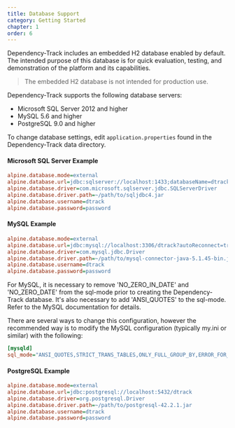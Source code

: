 ```yaml
---
title: Database Support
category: Getting Started
chapter: 1
order: 6
---
```


Dependency-Track includes an embedded H2 database enabled by default. The intended purpose of this 
database is for quick evaluation, testing, and demonstration of the platform and its capabilities. 

> The embedded H2 database is not intended for production use.

Dependency-Track supports the following database servers:
* Microsoft SQL Server 2012 and higher
* MySQL 5.6 and higher
* PostgreSQL 9.0 and higher


To change database settings, edit `application.properties` found in the Dependency-Track data directory.


#### Microsoft SQL Server Example

```ini
alpine.database.mode=external
alpine.database.url=jdbc:sqlserver://localhost:1433;databaseName=dtrack
alpine.database.driver=com.microsoft.sqlserver.jdbc.SQLServerDriver
alpine.database.driver.path=~/path/to/sqljdbc4.jar
alpine.database.username=dtrack
alpine.database.password=password
```

#### MySQL Example

```ini
alpine.database.mode=external
alpine.database.url=jdbc:mysql://localhost:3306/dtrack?autoReconnect=true&useSSL=false
alpine.database.driver=com.mysql.jdbc.Driver
alpine.database.driver.path=~/path/to/mysql-connector-java-5.1.45-bin.jar
alpine.database.username=dtrack
alpine.database.password=password
```

For MySQL, it is necessary to remove 'NO_ZERO_IN_DATE' and 'NO_ZERO_DATE' from the sql-mode prior
to creating the Dependency-Track database. It's also necessary to add 'ANSI_QUOTES' to the sql-mode.
Refer to the MySQL documentation for details.

There are several ways to change this configuration, however the recommended way is to modify the
MySQL configuration (typically my.ini or similar) with the following:

```ini
[mysqld] 
sql_mode="ANSI_QUOTES,STRICT_TRANS_TABLES,ONLY_FULL_GROUP_BY,ERROR_FOR_DIVISION_BY_ZERO,NO_AUTO_CREATE_USER,NO_ENGINE_SUBSTITUTION"
```

#### PostgreSQL Example

```ini
alpine.database.mode=external
alpine.database.url=jdbc:postgresql://localhost:5432/dtrack
alpine.database.driver=org.postgresql.Driver
alpine.database.driver.path=~/path/to/postgresql-42.2.1.jar
alpine.database.username=dtrack
alpine.database.password=password
```
